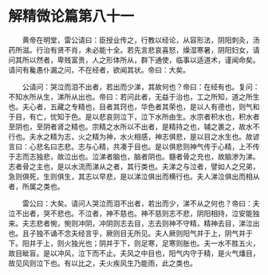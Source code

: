 # 解精微论篇第八十一

　　黄帝在明堂，雷公请曰：臣授业传之，行教以经论，从容形法，阴阳刺灸，汤药所滋。行治有贤不肖，未必能十全。若先言悲哀喜怒，燥湿寒暑，阴阳妇女，请问其所以然者，卑贱富贵，人之形体所从，群下通使，临事以适道术，谨闻命矣。请问有毚愚仆漏之问，不在经者，欲闻其状。帝曰：大矣。

　　公请问：哭泣而泪不出者，若出而少涕，其故何也？帝曰：在经有也。复问：不知水所从生，涕所从出也。帝曰：若问此者，无益于治也，工之所知，道之所生也。夫心者，五藏之专精也，目者其窍也，华色者其荣也，是以人有德也，则气和于目，有亡，忧知于色。是以悲哀则泣下，泣下水所由生。水宗者积水也，积水者至阴也，至阴者肾之精也。宗精之水所以不出者，是精持之也，辅之裹之，故水不行也。夫水之精为志，火之精为神，水火相感，神志俱悲，是以目之水生也。故谚言曰：心悲名曰志悲。志与心精，共凑于目也。是以俱悲则神气传于心精，上不传于志而志独悲，故泣出也。泣涕者脑也，脑者阴也。髓者骨之充也，故脑渗为涕。志者骨之主也，是以水流而涕从之者，其行类也。夫涕之与泣者，譬如人之兄弟，急则俱死，生则俱生，其志以早悲，是以涕泣俱出而横行也。夫人涕泣俱出而相从者，所属之类也。

　　雷公曰：大矣。请问人哭泣而泪不出者，若出而少，涕不从之何也？帝曰：夫泣不出者，哭不悲也。不泣者，神不慈也。神不慈则志不悲，阴阳相持，泣安能独来。夫志悲者惋，惋则冲阴，冲阴则志去目，志去则神不守精，精神去目，涕泣出也。且子独不诵不念夫经言乎，厥则目无所见。夫人厥则阳气并于上，阴气并于下。阳并于上，则火独光也；阴并于下，则足寒，足寒则胀也。夫一水不胜五火，故目眦盲。是以冲风，泣下而不止。夫风之中目也，阳气内守于精，是火气燔目，故见风则泣下也。有以比之，夫火疾风生乃能雨，此之类也。

